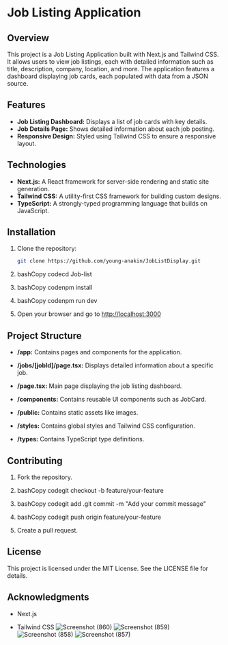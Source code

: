 # Job Listing Application

## Overview
This project is a Job Listing Application built with Next.js and Tailwind CSS. It allows users to view job listings, each with detailed information such as title, description, company, location, and more. The application features a dashboard displaying job cards, each populated with data from a JSON source.

## Features
- **Job Listing Dashboard:** Displays a list of job cards with key details.
- **Job Details Page:** Shows detailed information about each job posting.
- **Responsive Design:** Styled using Tailwind CSS to ensure a responsive layout.

## Technologies
- **Next.js:** A React framework for server-side rendering and static site generation.
- **Tailwind CSS:** A utility-first CSS framework for building custom designs.
- **TypeScript:** A strongly-typed programming language that builds on JavaScript.

## Installation
1. Clone the repository:

   ```bash
   git clone https://github.com/young-anakin/JobListDisplay.git
1.  bashCopy codecd Job-list
    
2.  bashCopy codenpm install
    
3.  bashCopy codenpm run dev
    
4.  Open your browser and go to [http://localhost:3000](http://localhost:3000)
    

Project Structure
-----------------

*   **/app:** Contains pages and components for the application.
    
*   **/jobs/\[jobId\]/page.tsx:** Displays detailed information about a specific job.
    
*   **/page.tsx:** Main page displaying the job listing dashboard.
    
*   **/components:** Contains reusable UI components such as JobCard.
    
*   **/public:** Contains static assets like images.
    
*   **/styles:** Contains global styles and Tailwind CSS configuration.
    
*   **/types:** Contains TypeScript type definitions.
    

Contributing
------------

1.  Fork the repository.
    
2.  bashCopy codegit checkout -b feature/your-feature
    
3.  bashCopy codegit add .git commit -m "Add your commit message"
    
4.  bashCopy codegit push origin feature/your-feature
    
5.  Create a pull request.
    

License
-------

This project is licensed under the MIT License. See the LICENSE file for details.

Acknowledgments
---------------

*   Next.js
    
*   Tailwind CSS
![Screenshot (860)](https://github.com/user-attachments/assets/b9f7a3d1-f99b-4925-91e4-81ba1a7c2ae5)
![Screenshot (859)](https://github.com/user-attachments/assets/4c95eef8-0cff-438c-a91b-d67351d0a451)
![Screenshot (858)](https://github.com/user-attachments/assets/ab1c83d2-a90d-4394-96c6-69f165a497f4)
![Screenshot (857)](https://github.com/user-attachments/assets/77f23c32-8274-40bd-bc60-81ec42109476)
